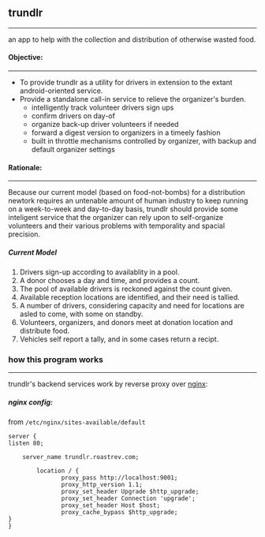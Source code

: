 ## trundlr
--------

an app to help with the collection and distribution of otherwise wasted food.

#### Objective:
--------
  * To provide trundlr as a utility for drivers in extension to the extant android-oriented service.
  * Provide a standalone call-in service to relieve the organizer's burden.
    * intelligently track volunteer drivers sign ups
    * confirm drivers on day-of
    * organize back-up driver volunteers if needed
    * forward a digest version to organizers in a timeely fashion
    * built in throttle mechanisms controlled by organizer, with backup and default organizer settings

#### Rationale:
--------
Because our current model (based on food-not-bombs) for a distribution newtork requires an untenable amount of human industry to keep running on a week-to-week and day-to-day basis, trundlr should provide some inteligent service that the organizer can rely upon to self-organize volunteers and their various problems with temporality and spacial precision.

##### Current Model

1. Drivers sign-up according to availablity in a pool.
2. A donor chooses a day and time, and provides a count.
3. The pool of available drivers is reckoned against the count given.
4. Available reception locations are identified, and their need is tallied.
5. A number of drivers, considering capacity and need for locations are asled to come, with some on standby.
6. Volunteers, organizers, and donors meet at donation location and distribute food.
7. Vehicles self report a tally, and in some cases return a recipt.


### how this program works
----
trundlr's backend services work by reverse proxy over [nginx](http://nginx.org/en/download.html):
##### nginx config:
from `/etc/nginx/sites-available/default`

    server {
    listen 80;

        server_name trundlr.roastrev.com;

            location / {
                   proxy_pass http://localhost:9001;
                   proxy_http_version 1.1;
                   proxy_set_header Upgrade $http_upgrade;
                   proxy_set_header Connection 'upgrade';
                   proxy_set_header Host $host;
                   proxy_cache_bypass $http_upgrade;
    }
    }

